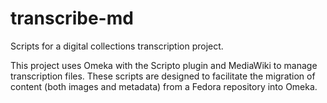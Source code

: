 # transcribe-md
Scripts for a digital collections transcription project.

This project uses Omeka with the Scripto plugin and MediaWiki to manage transcription files.  These scripts are designed to facilitate the migration of content (both images and metadata) from a Fedora repository into Omeka.
